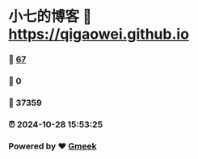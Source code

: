 # 小七的博客 :link: https://qigaowei.github.io 
### :page_facing_up: [67](https://qigaowei.github.io/tag.html) 
### :speech_balloon: 0 
### :hibiscus: 37359 
### :alarm_clock: 2024-10-28 15:53:25 
### Powered by :heart: [Gmeek](https://github.com/Meekdai/Gmeek)
